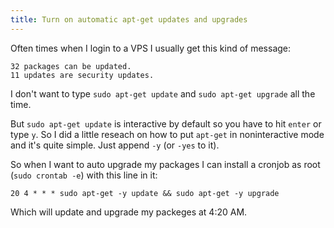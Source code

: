 ```yaml
---
title: Turn on automatic apt-get updates and upgrades
---
```


Often times when I login to a VPS I usually get this kind of message:

```
32 packages can be updated.
11 updates are security updates.
```

I don't want to type `sudo apt-get update` and `sudo apt-get upgrade` all the time.

But `sudo apt-get update` is interactive by default so you have to hit `enter` or type `y`. So I did a little reseach on how to put `apt-get` in noninteractive mode and it's quite simple. Just append `-y` (or `-yes` to it).

So when I want to auto upgrade my packages I can install a cronjob as root (`sudo crontab -e`) with this line in it:

```
20 4 * * * sudo apt-get -y update && sudo apt-get -y upgrade
```

Which will update and upgrade my packeges at 4:20 AM.
